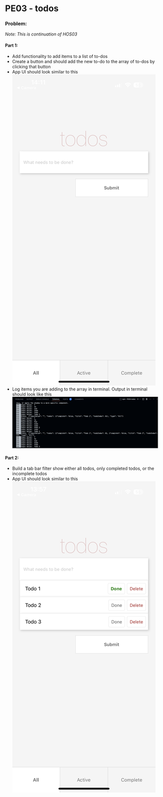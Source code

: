 # PE03 - todos

### Problem:

*Note: This is continuation of HOS03*

#### Part 1:

* Add functionality to add items to a list of to-dos
* Create a button and should add the new to-do to the array of to-dos by clicking that button
* App UI should look similar to this
![UI](https://github.com/maryoohhh/cs624-pe-maryoh/blob/main/PE03-todos/Screenshots/IMG_9016.PNG)
* Log items you are adding to the array in terminal. Output in terminal should look like this
![Logs](https://github.com/maryoohhh/cs624-pe-maryoh/blob/main/PE03-todos/Screenshots/Screen%20Shot%202023-04-20%20at%201.58.47%20PM.png)

#### Part 2:

* Build a tab bar filter show either all todos, only completed todos, or the incomplete todos
* App UI should look similar to this
![UI with tab bar](https://github.com/maryoohhh/cs624-pe-maryoh/blob/main/PE03-todos/Screenshots/IMG_9012.PNG)
